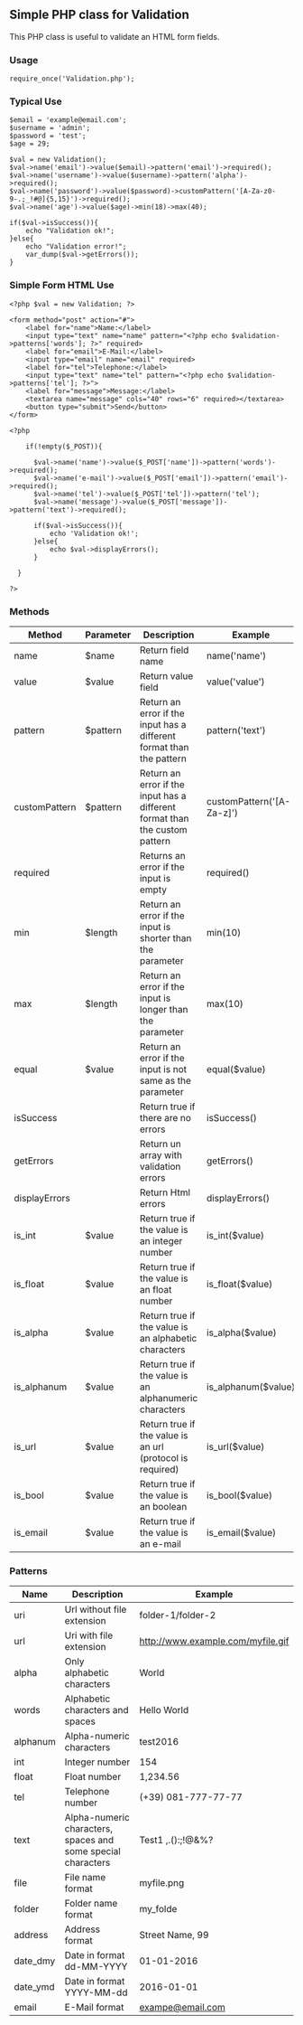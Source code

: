 ## Simple PHP class for Validation

This PHP class is useful to validate an HTML form fields.

### Usage

	require_once('Validation.php');

### Typical Use

	$email = 'example@email.com';
    $username = 'admin';
    $password = 'test';
    $age = 29;
    
    $val = new Validation();
	$val->name('email')->value($email)->pattern('email')->required();
    $val->name('username')->value($username)->pattern('alpha')->required();
    $val->name('password')->value($password)->customPattern('[A-Za-z0-9-.;_!#@]{5,15}')->required();
    $val->name('age')->value($age)->min(18)->max(40);
    
    if($val->isSuccess()){
    	echo "Validation ok!";
    }else{
    	echo "Validation error!";
        var_dump($val->getErrors());
    }

### Simple Form HTML Use

	<?php $val = new Validation; ?>
    
    <form method="post" action="#">
    	<label for="name">Name:</label>
        <input type="text" name="name" pattern="<?php echo $validation->patterns['words']; ?>" required>
        <label for="email">E-Mail:</label>
        <input type="email" name="email" required>
        <label for="tel">Telephone:</label>
        <input type="text" name="tel" pattern="<?php echo $validation->patterns['tel']; ?>">
        <label for="message">Message:</label>
        <textarea name="message" cols="40" rows="6" required></textarea>
        <button type="submit">Send</button>
    </form>
    
    <?php 
    	
        if(!empty($_POST)){
    	
          $val->name('name')->value($_POST['name'])->pattern('words')->required();
          $val->name('e-mail')->value($_POST['email'])->pattern('email')->required();
          $val->name('tel')->value($_POST['tel'])->pattern('tel');
          $val->name('message')->value($_POST['message'])->pattern('text')->required();

          if($val->isSuccess()){
              echo 'Validation ok!';        
          }else{
              echo $val->displayErrors();
          }

      }
  
    ?>

### Methods

| Method          | Parameter | Description                                                                 | Example                   |
|-----------------|-----------|-----------------------------------------------------------------------------|---------------------------|
| name            | $name     | Return field name                                                           | name('name')              |
| value           | $value    | Return value field                                                          | value('value')            |
| pattern         | $pattern  | Return an error if the input has a different format than the pattern        | pattern('text')           |
| customPattern   | $pattern  | Return an error if the input has a different format than the custom pattern | customPattern('[A-Za-z]') |
| required        |           | Returns an error if the input is empty                                      | required()                |
| min             | $length   | Return an error if the input is shorter than the parameter                  | min(10)                   |
| max             | $length   | Return an error if the input is longer than the parameter                   | max(10)                   |
| equal           | $value    | Return an error if the input is not same as the parameter                   | equal($value)             |
| isSuccess       |           | Return true if there are no errors                                          | isSuccess()               |
| getErrors       |           | Return un array with validation errors                                      | getErrors()               |
| displayErrors   |           | Return Html errors                                                          | displayErrors()           |
| is_int		  | $value    | Return true if the value is an integer number                               | is_int($value)            |
| is_float	      | $value    | Return true if the value is an float number                                 | is_float($value)          |
| is_alpha	      | $value    | Return true if the value is an alphabetic characters                        | is_alpha($value)          |
| is_alphanum     | $value    | Return true if the value is an alphanumeric characters                      | is_alphanum($value)       |
| is_url          | $value    | Return true if the value is an url (protocol is required)                   | is_url($value)            |
| is_bool 	      | $value    | Return true if the value is an boolean                                      | is_bool($value)           |
| is_email 	      | $value    | Return true if the value is an e-mail                                       | is_email($value)          |

### Patterns

| Name     | Description                                                        | Example                           |
|----------|--------------------------------------------------------------------|-----------------------------------|
| uri      | Url without file extension                                         | folder-1/folder-2                 |
| url      | Uri with file extension                                            | http://www.example.com/myfile.gif |
| alpha    | Only alphabetic characters                                         | World                             |
| words    | Alphabetic characters and spaces                                   | Hello World                       |
| alphanum | Alpha-numeric characters                                           | test2016                          |
| int      | Integer number                                                     | 154                               |
| float    | Float number                                                       | 1,234.56                          |
| tel      | Telephone number                                                   | (+39) 081-777-77-77               |
| text     | Alpha-numeric characters, spaces and some special characters       | Test1 ,.():;!@&%?                 |
| file     | File name format						        | myfile.png                        |
| folder   | Folder name format						        | my_folde		            |
| address  | Address format                                                     | Street Name, 99                   |
| date_dmy | Date in format dd-MM-YYYY                                          | 01-01-2016                        |
| date_ymd | Date in format YYYY-MM-dd                                          | 2016-01-01                        |
| email    | E-Mail format                                                      | exampe@email.com                  |
